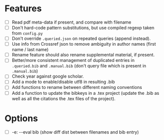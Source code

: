 # Features
- [ ] Read pdf meta-data if present, and compare with filename
- [ ] Don't hard-code pattern substitutions, but use compiled regexp taken from `config.py`
- [ ] Don't override `.queried.json` on repeated queries (append instead).
- [ ] Use info from Crossref json to remove ambiguity in author names (first name / last name)
- [ ] Rename feature should also rename supplemental material, if present.
- [ ] Better/more consistent management of duplicated entries in `.queried.bib` and `.manual.bib` (don't query file which is present in `.manual.bib`)
- [ ] Check year against google scholar.
- [ ] Add a mode to enable/disable utf8 in resulting .bib
- [ ] Add functions to rename between different naming conventions
- [ ] Add a function to update the bibkeys in a .tex project (update the .bib as well as all the citations the .tex files of the project).

# Options
- [ ] -e: --eval bib (show diff dist between filenames and bib entry)
